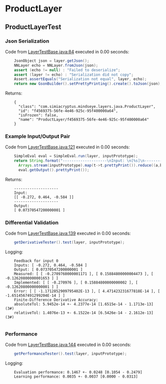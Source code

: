 # ProductLayer
## ProductLayerTest
### Json Serialization
Code from [LayerTestBase.java:84](../../../../../../../../MindsEye/src/test/java/com/simiacryptus/mindseye/layers/LayerTestBase.java#L84) executed in 0.00 seconds: 
```java
    JsonObject json = layer.getJson();
    NNLayer echo = NNLayer.fromJson(json);
    assert (echo != null) : "Failed to deserialize";
    assert (layer != echo) : "Serialization did not copy";
    Assert.assertEquals("Serialization not equal", layer, echo);
    return new GsonBuilder().setPrettyPrinting().create().toJson(json);
```

Returns: 

```
    {
      "class": "com.simiacryptus.mindseye.layers.java.ProductLayer",
      "id": "f4569375-56fe-4e46-925c-95f400000a64",
      "isFrozen": false,
      "name": "ProductLayer/f4569375-56fe-4e46-925c-95f400000a64"
    }
```



### Example Input/Output Pair
Code from [LayerTestBase.java:121](../../../../../../../../MindsEye/src/test/java/com/simiacryptus/mindseye/layers/LayerTestBase.java#L121) executed in 0.00 seconds: 
```java
    SimpleEval eval = SimpleEval.run(layer, inputPrototype);
    return String.format("--------------------\nInput: \n[%s]\n--------------------\nOutput: \n%s",
      Arrays.stream(inputPrototype).map(t->t.prettyPrint()).reduce((a,b)->a+",\n"+b).get(),
      eval.getOutput().prettyPrint());
```

Returns: 

```
    --------------------
    Input: 
    [[ -0.272, 0.464, -0.584 ]]
    --------------------
    Output: 
    [ 0.07370547200000001 ]
```



### Differential Validation
Code from [LayerTestBase.java:139](../../../../../../../../MindsEye/src/test/java/com/simiacryptus/mindseye/layers/LayerTestBase.java#L139) executed in 0.00 seconds: 
```java
    getDerivativeTester().test(layer, inputPrototype);
```
Logging: 
```
    Feedback for input 0
    Inputs: [ -0.272, 0.464, -0.584 ]
    Output: [ 0.07370547200000001 ]
    Measured: [ [ -0.2709760000001171 ], [ 0.15884800000004473 ], [ -0.12620800000001653 ] ]
    Implemented: [ [ -0.270976 ], [ 0.15884800000000002 ], [ -0.12620800000000001 ] ]
    Error: [ [ -1.1712852909795402E-13 ], [ 4.471423231677818E-14 ], [ -1.6514567491299204E-14 ] ]
    Finite-Difference Derivative Accuracy:
    absoluteTol: 5.9452e-14 +- 4.2377e-14 [1.6515e-14 - 1.1713e-13] (3#)
    relativeTol: 1.4076e-13 +- 6.1522e-14 [6.5426e-14 - 2.1612e-13] (3#)
    
```

### Performance
Code from [LayerTestBase.java:144](../../../../../../../../MindsEye/src/test/java/com/simiacryptus/mindseye/layers/LayerTestBase.java#L144) executed in 0.00 seconds: 
```java
    getPerformanceTester().test(layer, inputPrototype);
```
Logging: 
```
    Evaluation performance: 0.1467 +- 0.0248 [0.1054 - 0.2479]
    Learning performance: 0.0035 +- 0.0037 [0.0000 - 0.0313]
    
```

